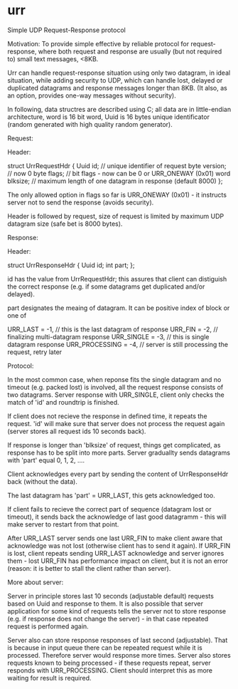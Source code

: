 # urr
Simple UDP Request-Response protocol


Motivation: To provide simple effective by reliable protocol for request-response,
where both request and response are usually (but not required to) small text messages, <8KB.

Urr can handle request-response situation using only two datagram, in ideal situation,
while adding security to UDP, which can handle lost, delayed or duplicated datagrams and
response messages longer than 8KB. (It also, as an option, provides one-way messages without
security).

In following, data structres are described using C; all data are in little-endian architecture,
word is 16 bit word, Uuid is 16 bytes unique identificator (random generated with high quality
random generator).

Request:

Header:

struct UrrRequestHdr {
	Uuid        id;         // unique identifier of request
	byte        version;    // now 0
	byte        flags;      // bit flags - now can be 0 or URR_ONEWAY (0x01)
	word        blksize;    // maximum length of one datagram in response (default 8000)
};

The only allowed option in flags so far is URR_ONEWAY (0x01) - it instructs server not to
send the response (avoids security).

Header is followed by request, size of request is limited by maximum UDP datagram size
(safe bet is 8000 bytes).

Response:

Header:

struct UrrResponseHdr {
	Uuid        id;
	int         part;
};

id has the value from UrrRequestHdr; this assures that client can distiguish the correct
response (e.g. if some datagrams get duplicated and/or delayed).

part designates the meaing of datagram. It can be positive index of block or one of

URR_LAST       = -1, // this is the last datagram of response
URR_FIN        = -2, // finalizing multi-datagram response
URR_SINGLE     = -3, // this is single datagram response
URR_PROCESSING = -4, // server is still processing the request, retry later

Protocol:

In the most common case, when reponse fits the single datagram and no timeout (e.g. packed lost)
is involved, all the request response consists of two datagrams. Server response with URR_SINGLE,
client only checks the match of 'id' and roundtrip is finished.

If client does not recieve the response in defined time, it repeats the request. 'id' will make
sure that server does not process the request again (server stores all request ids 10 seconds back).

If response is longer than 'blksize' of request, things get complicated, as response has to be split
into more parts. Server graduallty sends datagrams with 'part' equal 0, 1, 2, ....

Client acknowledges every part by sending the content of UrrResponseHdr back (without the data).

The last datagram has 'part' = URR_LAST, this gets acknowledged too.

If client fails to recieve the correct part of sequence (datagram lost or timeout), it sends back
the acknowledge of last good datagramm - this will make server to restart from that point.

After URR_LAST server sends one last URR_FIN to make client aware that acknowledge was not lost
(otherwise client has to send it again). If URR_FIN is lost, client repeats sending URR_LAST
acknowledge and server ignores them - lost URR_FIN has performance impact on client, but it is not
an error (reason: it is better to stall the client rather than server).

More about server:

Server in principle stores last 10 seconds (adjustable default) requests based on Uuid and response to them.
It is also possible that server application for some kind of requests tells the server not to store response
(e.g. if response does not change the server) - in that case repeated request is performed again.

Server also can store response responses of last second (adjustable). That is because in input queue there can
be repeated request while it is processed. Therefore server would response more times. Server also
stores requests known to being processed - if these requests repeat, server responds with URR_PROCESSING.
Client should interpret this as more waiting for result is required.
